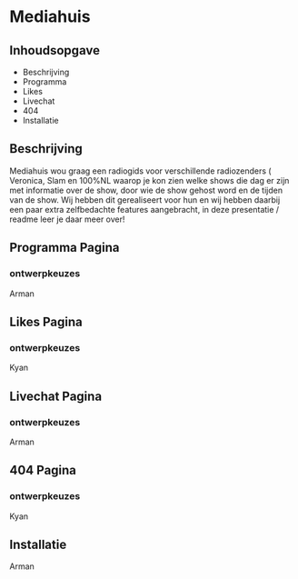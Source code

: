 # Mediahuis
## Inhoudsopgave
* Beschrijving
* Programma
* Likes
* Livechat
* 404
* Installatie

  
## Beschrijving

Mediahuis wou graag een radiogids voor verschillende radiozenders ( Veronica, Slam en 100%NL waarop je kon zien welke shows die dag er zijn met informatie over de show, door wie de show gehost word en de tijden van de show. Wij hebben dit gerealiseert voor hun en wij hebben daarbij een paar extra zelfbedachte features aangebracht, in deze presentatie / readme leer je daar meer over!

## Programma Pagina 
### ontwerpkeuzes
Arman
## Likes Pagina
### ontwerpkeuzes
Kyan
## Livechat Pagina
### ontwerpkeuzes
Arman
## 404 Pagina 
### ontwerpkeuzes
Kyan
## Installatie
Arman
